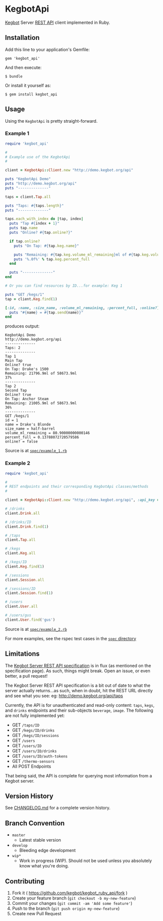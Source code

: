# KegbotApi

[Kegbot](https://kegbot.org/) Server [REST API](https://kegbot.org/docs/api/) client implemented in Ruby.

## Installation

Add this line to your application's Gemfile:

    gem 'kegbot_api'

And then execute:

    $ bundle

Or install it yourself as:

    $ gem install kegbot_api

## Usage

Using the `KegbotApi` is pretty straight-forward.

### Example 1

``` ruby
require 'kegbot_api'

#
# Example use of the KegbotApi
#

client = KegbotApi::Client.new "http://demo.kegbot.org/api"

puts "KegbotApi Demo"
puts "http://demo.kegbot.org/api"
puts "--------------"

taps = client.Tap.all

puts "Taps: #{taps.length}"
puts "--------------"

taps.each_with_index do |tap, index|
  puts "Tap #{index + 1}"
  puts tap.name
  puts "Online? #{tap.online?}"

  if tap.online?
    puts "On Tap: #{tap.keg.name}"

    puts "Remaining: #{tap.keg.volume_ml_remaining}ml of #{tap.keg.volume_ml}ml"
    puts '%.0f%' % tap.keg.percent_full
  end

  puts "--------------"
end

# Or you can find resources by ID...for example: Keg 1

puts "GET /kegs/1"
tap = client.Keg.find(1)

[:id, :name, :size_name, :volume_ml_remaining, :percent_full, :online?].each do |name|
  puts "#{name} = #{tap.send(name)}"
end
```

produces output:

``` text
KegbotApi Demo
http://demo.kegbot.org/api
--------------
Taps: 2
--------------
Tap 1
Main Tap
Online? true
On Tap: Drake's 1500
Remaining: 21796.9ml of 58673.9ml
37%
--------------
Tap 2
Second Tap
Online? true
On Tap: Anchor Steam
Remaining: 21005.9ml of 58673.9ml
36%
--------------
GET /kegs/1
id = 1
name = Drake's Blonde
size_name = half-barrel
volume_ml_remaining = 80.90000000000146
percent_full = 0.13788072720579586
online? = false
```

Source is at [`spec/example_1.rb`](spec/example_1.rb)

### Example 2

``` ruby
require 'kegbot_api'

#
# REST endpoints and their corresponding KegbotApi classes/methods
#

client = KegbotApi::Client.new "http://demo.kegbot.org/api", :api_key => 'ce03312846ccb76f5965115fe905a634'

# /drinks
client.Drink.all

# /drinks/ID
client.Drink.find(1)

# /taps
client.Tap.all

# /kegs
client.Keg.all

# /kegs/ID
client.Keg.find(1)

# /sessions
client.Session.all

# /sessions/ID
client.Session.find(1)

# /users
client.User.all

# /users/gus
client.User.find('gus')
```

Source is at [`spec/example_2.rb`](spec/example_2.rb)


For more examples, see the rspec test cases in the [`spec` directory](spec)

## Limitations

The [Kegbot Server REST API specification](https://kegbot.org/docs/api/) is in flux (as mentioned on the specification page).  As such, things might break.  Open an issue, or even better, a pull request!

The Kegbot Server REST API specification is a bit out of date to what the server actually returns...as such, when in doubt, hit the REST URL directly and see what you see:  eg: http://demo.kegbot.org/api/taps

Currently, the API is for unauthenticated and read-only content: `taps`, `kegs`, and `drinks` endpoints and their sub-objects `beverage`, `image`.  The following are not fully implemented yet:

* GET `/taps/ID`
* GET `/kegs/ID/drinks`
* GET `/kegs/ID/sessions`
* GET `/users`
* GET `/users/ID`
* GET `/users/ID/drinks`
* GET `/users/ID/auth-tokens`
* GET `/thermo-sensors`
* All POST Endpoints

That being said, the API is complete for querying most information from a Kegbot server.

## Version History

See [CHANGELOG.md](CHANGELOG.md) for a complete version history.

## Branch Convention

* `master`
  * Latest stable version
* `develop`
  * Bleeding edge development
* `wip*`
  * Work in progress (WIP).  Should not be used unless you absolutely know what you're doing.

## Contributing

1. Fork it ( https://github.com/kegbot/kegbot_ruby_api/fork )
2. Create your feature branch (`git checkout -b my-new-feature`)
3. Commit your changes (`git commit -am 'Add some feature'`)
4. Push to the branch (`git push origin my-new-feature`)
5. Create new Pull Request
